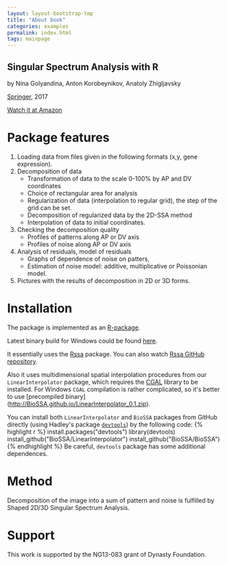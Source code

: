 ```yaml
---
layout: layout-bootstrap-tmp
title: "About book"
categories: examples
permalink: index.html
tags: mainpage
---
```

<div class="jumbotron">
  <div class="container">
<h2>Singular Spectrum Analysis with R</h2>

<p>by Nina Golyandina, Anton Korobeynikov, Anatoly Zhigljavsky <br/>

<a href="http://springer.com">Springer</a>, 2017
</p>
<p><a href="https://amazon.com" class="btn btn-primary btn-lg" role="button"><span class="glyphicon glyphicon-book"></span> Watch it at Amazon</a></p>
</div>
</div>

# Package features

1.	Loading data from files given in the following formats
(x,y, gene expression).
2.	Decomposition of data
	-	Transformation of data to the scale 0-100% by AP and DV coordinates
	-	Choice of rectangular area for analysis
	-	Regularization of data (interpolation to regular grid), the step of the grid can be set.
	-	Decomposition of regularized data by the 2D-SSA method
	-	Interpolation of data to initial coordinates.
3.	Checking the decomposition quality
	- Profiles of patterns along AP or DV axis
	- Profiles of noise along AP or DV axis
4.	Analysis of residuals, model of residuals
	-	Graphs of dependence of noise on patters, 
	-	Estimation of noise model: additive, multiplicative or Poissonian model.
5.	Pictures with the results of decomposition in 2D or 3D forms.

# Installation

The package is implemented as an [R-package](http://www.r-project.org/ ).

Latest binary build for Windows could be found [here]( http://BioSSA.github.io/BioSSA_0.1.zip "BioSSA Windows binary build").

It essentially uses the [Rssa]( http://cran.r-project.org/web/packages/Rssa/ "Rssa link") package.
You can also watch [Rssa GitHub repository]( https://github.com/asl/rssa/ "Rssa GitHub link").

Also it uses multidimensional spatial interpolation procedures from our `LinearInterpolator` package, which requires the
[CGAL]( http://www.cgal.org/ "CGAL official cite") library to be installed. For Windows `CGAL` compilation is rather complicated, so
it's better to use [precompiled binary] (http://BioSSA.github.io/LinearInterpolator_0.1.zip).

You can install both `LinearInterpolator` and `BioSSA` packages from GitHub directly (using Hadley's package [`devtools`]( http://cran.r-project.org/web/packages/devtools/index.html "devtools package CRAN page" ))
by the following code:
{% highlight r %}
install.packages("devtools")
library(devtools)
install_github("BioSSA/LinearInterpolator")
install_github("BioSSA/BioSSA")
{% endhighlight %}
Be careful, `devtools` package has some additional dependences.

# Method

Decomposition of the image into a sum of pattern and noise is fulfilled
by Shaped 2D/3D Singular Spectrum Analysis.

# Support

This work is supported by the NG13-083 grant of Dynasty Foundation.

